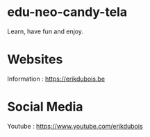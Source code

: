 # edu-neo-candy-tela

Learn, have fun and enjoy.

# Websites

Information : https://erikdubois.be


# Social Media

Youtube  : https://www.youtube.com/erikdubois
